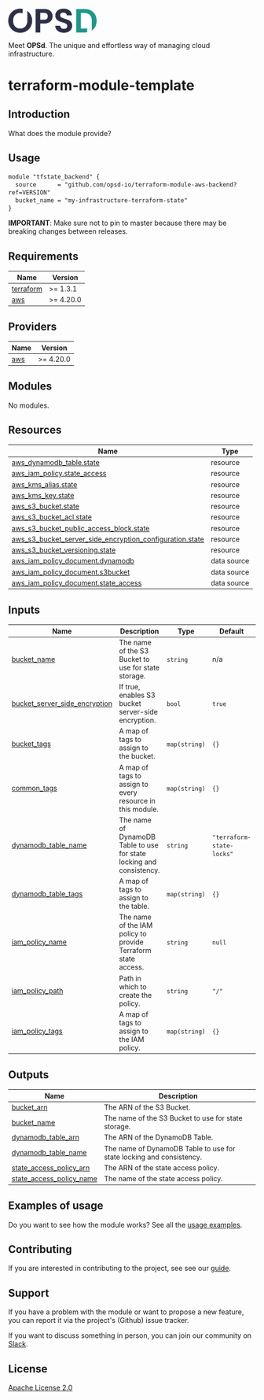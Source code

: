<a href="https://www.opsd.io" target="_blank"><img alt="OPSd" src=".github/img/OPSD_logo.svg" width="180px"></a>

Meet **OPSd**. The unique and effortless way of managing cloud infrastructure.

# terraform-module-template

## Introduction

What does the module provide?

## Usage

```hcl
module "tfstate_backend" {
  source      = "github.com/opsd-io/terraform-module-aws-backend?ref=VERSION"
  bucket_name = "my-infrastructure-terraform-state"
}
```

**IMPORTANT**: Make sure not to pin to master because there may be breaking changes between releases.

<!-- BEGIN_TF_DOCS -->
## Requirements

| Name                                                                      | Version   |
| ------------------------------------------------------------------------- | --------- |
| <a name="requirement_terraform"></a> [terraform](#requirement\_terraform) | >= 1.3.1  |
| <a name="requirement_aws"></a> [aws](#requirement\_aws)                   | >= 4.20.0 |

## Providers

| Name                                              | Version   |
| ------------------------------------------------- | --------- |
| <a name="provider_aws"></a> [aws](#provider\_aws) | >= 4.20.0 |

## Modules

No modules.

## Resources

| Name                                                                                                                                                                                   | Type        |
| -------------------------------------------------------------------------------------------------------------------------------------------------------------------------------------- | ----------- |
| [aws_dynamodb_table.state](https://registry.terraform.io/providers/hashicorp/aws/latest/docs/resources/dynamodb_table)                                                                 | resource    |
| [aws_iam_policy.state_access](https://registry.terraform.io/providers/hashicorp/aws/latest/docs/resources/iam_policy)                                                                  | resource    |
| [aws_kms_alias.state](https://registry.terraform.io/providers/hashicorp/aws/latest/docs/resources/kms_alias)                                                                           | resource    |
| [aws_kms_key.state](https://registry.terraform.io/providers/hashicorp/aws/latest/docs/resources/kms_key)                                                                               | resource    |
| [aws_s3_bucket.state](https://registry.terraform.io/providers/hashicorp/aws/latest/docs/resources/s3_bucket)                                                                           | resource    |
| [aws_s3_bucket_acl.state](https://registry.terraform.io/providers/hashicorp/aws/latest/docs/resources/s3_bucket_acl)                                                                   | resource    |
| [aws_s3_bucket_public_access_block.state](https://registry.terraform.io/providers/hashicorp/aws/latest/docs/resources/s3_bucket_public_access_block)                                   | resource    |
| [aws_s3_bucket_server_side_encryption_configuration.state](https://registry.terraform.io/providers/hashicorp/aws/latest/docs/resources/s3_bucket_server_side_encryption_configuration) | resource    |
| [aws_s3_bucket_versioning.state](https://registry.terraform.io/providers/hashicorp/aws/latest/docs/resources/s3_bucket_versioning)                                                     | resource    |
| [aws_iam_policy_document.dynamodb](https://registry.terraform.io/providers/hashicorp/aws/latest/docs/data-sources/iam_policy_document)                                                 | data source |
| [aws_iam_policy_document.s3bucket](https://registry.terraform.io/providers/hashicorp/aws/latest/docs/data-sources/iam_policy_document)                                                 | data source |
| [aws_iam_policy_document.state_access](https://registry.terraform.io/providers/hashicorp/aws/latest/docs/data-sources/iam_policy_document)                                             | data source |

## Inputs

| Name                                                                                                                            | Description                                                          | Type          | Default                   | Required |
| ------------------------------------------------------------------------------------------------------------------------------- | -------------------------------------------------------------------- | ------------- | ------------------------- | :------: |
| <a name="input_bucket_name"></a> [bucket\_name](#input\_bucket\_name)                                                           | The name of the S3 Bucket to use for state storage.                  | `string`      | n/a                       |   yes    |
| <a name="input_bucket_server_side_encryption"></a> [bucket\_server\_side\_encryption](#input\_bucket\_server\_side\_encryption) | If true, enables S3 bucket server-side encryption.                   | `bool`        | `true`                    |    no    |
| <a name="input_bucket_tags"></a> [bucket\_tags](#input\_bucket\_tags)                                                           | A map of tags to assign to the bucket.                               | `map(string)` | `{}`                      |    no    |
| <a name="input_common_tags"></a> [common\_tags](#input\_common\_tags)                                                           | A map of tags to assign to every resource in this module.            | `map(string)` | `{}`                      |    no    |
| <a name="input_dynamodb_table_name"></a> [dynamodb\_table\_name](#input\_dynamodb\_table\_name)                                 | The name of DynamoDB Table to use for state locking and consistency. | `string`      | `"terraform-state-locks"` |    no    |
| <a name="input_dynamodb_table_tags"></a> [dynamodb\_table\_tags](#input\_dynamodb\_table\_tags)                                 | A map of tags to assign to the table.                                | `map(string)` | `{}`                      |    no    |
| <a name="input_iam_policy_name"></a> [iam\_policy\_name](#input\_iam\_policy\_name)                                             | The name of the IAM policy to provide Terraform state access.        | `string`      | `null`                    |    no    |
| <a name="input_iam_policy_path"></a> [iam\_policy\_path](#input\_iam\_policy\_path)                                             | Path in which to create the policy.                                  | `string`      | `"/"`                     |    no    |
| <a name="input_iam_policy_tags"></a> [iam\_policy\_tags](#input\_iam\_policy\_tags)                                             | A map of tags to assign to the IAM policy.                           | `map(string)` | `{}`                      |    no    |

## Outputs

| Name                                                                                                               | Description                                                          |
| ------------------------------------------------------------------------------------------------------------------ | -------------------------------------------------------------------- |
| <a name="output_bucket_arn"></a> [bucket\_arn](#output\_bucket\_arn)                                               | The ARN of the S3 Bucket.                                            |
| <a name="output_bucket_name"></a> [bucket\_name](#output\_bucket\_name)                                            | The name of the S3 Bucket to use for state storage.                  |
| <a name="output_dynamodb_table_arn"></a> [dynamodb\_table\_arn](#output\_dynamodb\_table\_arn)                     | The ARN of the DynamoDB Table.                                       |
| <a name="output_dynamodb_table_name"></a> [dynamodb\_table\_name](#output\_dynamodb\_table\_name)                  | The name of DynamoDB Table to use for state locking and consistency. |
| <a name="output_state_access_policy_arn"></a> [state\_access\_policy\_arn](#output\_state\_access\_policy\_arn)    | The ARN of the state access policy.                                  |
| <a name="output_state_access_policy_name"></a> [state\_access\_policy\_name](#output\_state\_access\_policy\_name) | The name of the state access policy.                                 |
<!-- END_TF_DOCS -->

## Examples of usage

Do you want to see how the module works? See all the [usage examples](examples).

## Contributing

If you are interested in contributing to the project, see see our [guide](https://github.com/opsd-io/contribution).

## Support

If you have a problem with the module or want to propose a new feature, you can report it via the project's (Github) issue tracker.

If you want to discuss something in person, you can join our community on [Slack](https://join.slack.com/t/opsd-community/signup).

## License

[Apache License 2.0](LICENSE)
